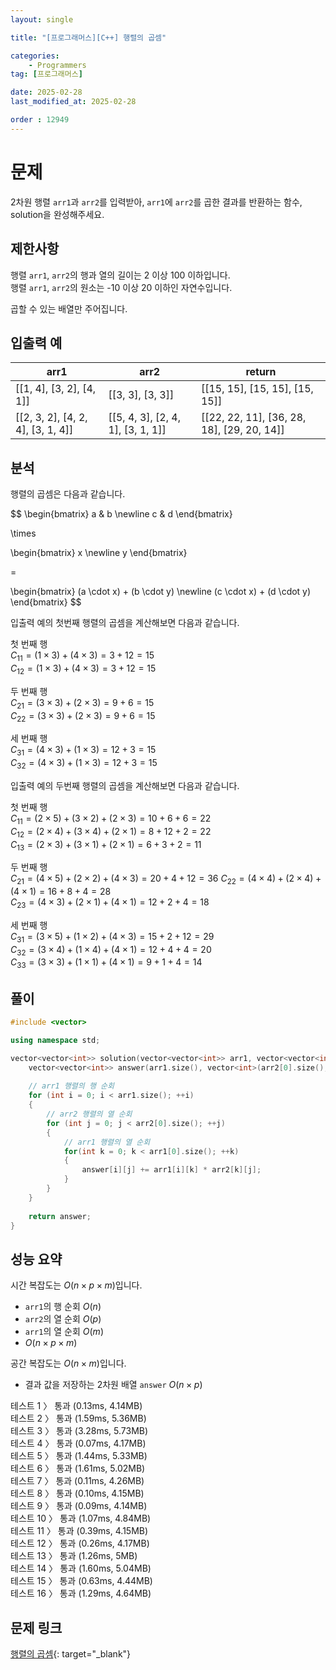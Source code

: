 ```yaml
---
layout: single

title: "[프로그래머스][C++] 행렬의 곱셈"

categories:
    - Programmers
tag: [프로그래머스]

date: 2025-02-28
last_modified_at: 2025-02-28

order : 12949
---
```


# 문제

2차원 행렬 `arr1`과 `arr2`를 입력받아, `arr1`에 `arr2`를 곱한 결과를 반환하는 함수, solution을 완성해주세요.

## 제한사항

행렬 `arr1`, `arr2`의 행과 열의 길이는 2 이상 100 이하입니다.  
행렬 `arr1`, `arr2`의 원소는 -10 이상 20 이하인 자연수입니다.

곱할 수 있는 배열만 주어집니다.

## 입출력 예

|arr1|arr2|return|
|---|---|---|
|[[1, 4], [3, 2], [4, 1]]|[[3, 3], [3, 3]]|[[15, 15], [15, 15], [15, 15]]|
|[[2, 3, 2], [4, 2, 4], [3, 1, 4]]|[[5, 4, 3], [2, 4, 1], [3, 1, 1]]|[[22, 22, 11], [36, 28, 18], [29, 20, 14]]|

## 분석

행렬의 곱셈은 다음과 같습니다.

$$
\begin{bmatrix}
    a & b \newline 
    c & d
\end{bmatrix}

\times

\begin{bmatrix}
    x \newline 
    y
\end{bmatrix}

=

\begin{bmatrix}
    (a \cdot x) + (b \cdot y) \newline 
    (c \cdot x) + (d \cdot y)
\end{bmatrix}
$$

입출력 예의 첫번째 행렬의 곱셈을 계산해보면 다음과 같습니다.

첫 번째 행  
$C_{11} = (1 \times 3) + (4 \times 3) = 3 + 12 = 15$  
$C_{12} = (1 \times 3) + (4 \times 3) = 3 + 12 = 15$

두 번째 행  
$C_{21} = (3 \times 3) + (2 \times 3) = 9 + 6 = 15$  
$C_{22} = (3 \times 3) + (2 \times 3) = 9 + 6 = 15$

세 번째 행  
$C_{31} = (4 \times 3) + (1 \times 3) = 12 + 3 = 15$  
$C_{32} = (4 \times 3) + (1 \times 3) = 12 + 3 = 15$

입출력 예의 두번째 행렬의 곱셈을 계산해보면 다음과 같습니다.

첫 번째 행  
$C_{11} = (2 \times 5) + (3 \times 2) + (2 \times 3) = 10 + 6 + 6 = 22$  
$C_{12} = (2 \times 4) + (3 \times 4) + (2 \times 1) = 8 + 12 + 2 = 22$  
$C_{13} = (2 \times 3) + (3 \times 1) + (2 \times 1) = 6 + 3 + 2 = 11$

두 번째 행  
$C_{21} = (4 \times 5) + (2 \times 2) + (4 \times 3) = 20 + 4 + 12 = 36$ 
$C_{22} = (4 \times 4) + (2 \times 4) + (4 \times 1) = 16 + 8 + 4 = 28$  
$C_{23} = (4 \times 3) + (2 \times 1) + (4 \times 1) = 12 + 2 + 4 = 18$

세 번째 행  
$C_{31} = (3 \times 5) + (1 \times 2) + (4 \times 3) = 15 + 2 + 12 = 29$  
$C_{32} = (3 \times 4) + (1 \times 4) + (4 \times 1) = 12 + 4 + 4 = 20$  
$C_{33} = (3 \times 3) + (1 \times 1) + (4 \times 1) = 9 + 1 + 4 = 14$

## 풀이

```cpp
#include <vector>

using namespace std;

vector<vector<int>> solution(vector<vector<int>> arr1, vector<vector<int>> arr2) {
    vector<vector<int>> answer(arr1.size(), vector<int>(arr2[0].size(), 0));
    
    // arr1 행렬의 행 순회
    for (int i = 0; i < arr1.size(); ++i)
    {
        // arr2 행렬의 열 순회
        for (int j = 0; j < arr2[0].size(); ++j)
        {
            // arr1 행렬의 열 순회
            for(int k = 0; k < arr1[0].size(); ++k)
            {
                answer[i][j] += arr1[i][k] * arr2[k][j];
            }
        }
    }
    
    return answer;
}
```

## 성능 요약

시간 복잡도는 $O(n \times p \times m)$입니다.

- `arr1`의 행 순회 $O(n)$
- `arr2`의 열 순회 $O(p)$
- `arr1`의 열 순회 $O(m)$
- $O(n \times p \times m)$

공간 복잡도는 $O(n \times m)$입니다.

- 결과 값을 저장하는 2차원 배열 `answer` $O(n \times p)$

테스트 1 〉 통과 (0.13ms, 4.14MB)  
테스트 2 〉 통과 (1.59ms, 5.36MB)  
테스트 3 〉 통과 (3.28ms, 5.73MB)  
테스트 4 〉 통과 (0.07ms, 4.17MB)  
테스트 5 〉 통과 (1.44ms, 5.33MB)  
테스트 6 〉 통과 (1.61ms, 5.02MB)  
테스트 7 〉 통과 (0.11ms, 4.26MB)  
테스트 8 〉 통과 (0.10ms, 4.15MB)  
테스트 9 〉 통과 (0.09ms, 4.14MB)  
테스트 10 〉 통과 (1.07ms, 4.84MB)  
테스트 11 〉 통과 (0.39ms, 4.15MB)  
테스트 12 〉 통과 (0.26ms, 4.17MB)  
테스트 13 〉 통과 (1.26ms, 5MB)  
테스트 14 〉 통과 (1.60ms, 5.04MB)  
테스트 15 〉 통과 (0.63ms, 4.44MB)  
테스트 16 〉 통과 (1.29ms, 4.64MB)  

## 문제 링크

[행렬의 곱셈](https://school.programmers.co.kr/learn/courses/30/lessons/12949){: target="_blank"}
